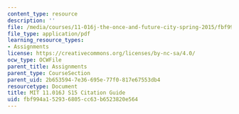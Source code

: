 ```yaml
---
content_type: resource
description: ''
file: /media/courses/11-016j-the-once-and-future-city-spring-2015/fbf994a152936805cc63b6523820e564_11016J_S15_CitationGuide.pdf
file_type: application/pdf
learning_resource_types:
- Assignments
license: https://creativecommons.org/licenses/by-nc-sa/4.0/
ocw_type: OCWFile
parent_title: Assignments
parent_type: CourseSection
parent_uid: 2b653594-7e36-695e-77f0-817e67553db4
resourcetype: Document
title: MIT 11.016J S15 Citation Guide
uid: fbf994a1-5293-6805-cc63-b6523820e564
---
```

